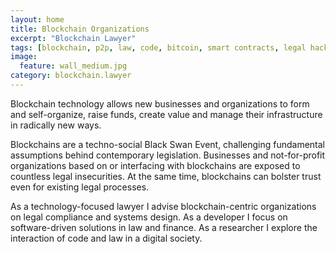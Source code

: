 ```yaml
---
layout: home
title: Blockchain Organizations
excerpt: "Blockchain Lawyer"
tags: [blockchain, p2p, law, code, bitcoin, smart contracts, legal hacking, legal automation]
image:
  feature: wall_medium.jpg
category: blockchain.lawyer
---
```


Blockchain technology allows new businesses and organizations to form and self-organize, raise funds, create value and manage their infrastructure in radically new ways. 

Blockchains are a techno-social Black Swan Event, challenging fundamental assumptions behind contemporary legislation. Businesses and not-for-profit organizations based on or interfacing with blockchains are exposed to countless legal insecurities. At the same time, blockchains can bolster trust even for existing legal processes.

As a technology-focused lawyer I advise blockchain-centric organizations on legal compliance and systems design. As a developer I focus on software-driven solutions in law and finance. As a researcher I explore the interaction of code and law in a digital society.
